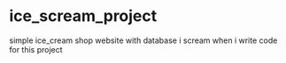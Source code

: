 # ice_scream_project
simple ice_cream shop website with database
i scream when i write code for this project
